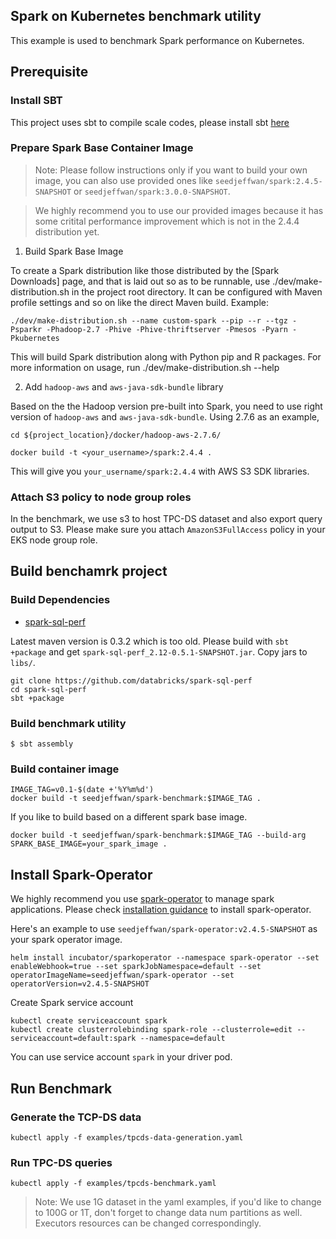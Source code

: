 ## Spark on Kubernetes benchmark utility

This example is used to benchmark Spark performance on Kubernetes.

## Prerequisite

### Install SBT

This project uses sbt to compile scale codes, please install sbt [here](https://www.scala-sbt.org/1.x/docs/Setup.html)

### Prepare Spark Base Container Image

> Note: Please follow instructions only if you want to build your own image, you can also use provided ones like `seedjeffwan/spark:2.4.5-SNAPSHOT` or `seedjeffwan/spark:3.0.0-SNAPSHOT`.

> We highly recommend you to use our provided images because it has some critital performance improvement which is not in the 2.4.4 distribution yet.

1. Build Spark Base Image

To create a Spark distribution like those distributed by the [Spark Downloads] page, and that is laid out so as to be runnable, use ./dev/make-distribution.sh in the project root directory. It can be configured with Maven profile settings and so on like the direct Maven build. Example:

```
./dev/make-distribution.sh --name custom-spark --pip --r --tgz -Psparkr -Phadoop-2.7 -Phive -Phive-thriftserver -Pmesos -Pyarn -Pkubernetes
```

This will build Spark distribution along with Python pip and R packages. For more information on usage, run ./dev/make-distribution.sh --help

2. Add `hadoop-aws` and `aws-java-sdk-bundle` library

Based on the the Hadoop version pre-built into Spark, you need to use right version of `hadoop-aws` and `aws-java-sdk-bundle`. Using 2.7.6 as an example,

```
cd ${project_location}/docker/hadoop-aws-2.7.6/

docker build -t <your_username>/spark:2.4.4 .
```

This will give you `your_username/spark:2.4.4` with AWS S3 SDK libraries.


### Attach S3 policy to node group roles

In the benchmark, we use s3 to host TPC-DS dataset and also export query output to S3. Please make sure you attach
`AmazonS3FullAccess` policy in your EKS node group role.


## Build benchamrk project

### Build Dependencies
- [spark-sql-perf](https://github.com/databricks/spark-sql-perf)

Latest maven version is 0.3.2 which is too old.
Please build with `sbt +package` and get `spark-sql-perf_2.12-0.5.1-SNAPSHOT.jar`. Copy jars to `libs/`.

```
git clone https://github.com/databricks/spark-sql-perf
cd spark-sql-perf
sbt +package
```

### Build benchmark utility

```
$ sbt assembly
```

### Build container image

```
IMAGE_TAG=v0.1-$(date +'%Y%m%d')
docker build -t seedjeffwan/spark-benchmark:$IMAGE_TAG .
```

If you like to build based on a different spark base image.

```
docker build -t seedjeffwan/spark-benchmark:$IMAGE_TAG --build-arg SPARK_BASE_IMAGE=your_spark_image .
```

## Install Spark-Operator

We highly recommend you use [spark-operator](https://github.com/GoogleCloudPlatform/spark-on-k8s-operator) to manage spark applications. Please check [installation guidance](https://github.com/GoogleCloudPlatform/spark-on-k8s-operator#installation) to install spark-operator.

Here's an example to use `seedjeffwan/spark-operator:v2.4.5-SNAPSHOT` as your spark operator image.
```
helm install incubator/sparkoperator --namespace spark-operator --set enableWebhook=true --set sparkJobNamespace=default --set operatorImageName=seedjeffwan/spark-operator --set operatorVersion=v2.4.5-SNAPSHOT
```

Create Spark service account

```
kubectl create serviceaccount spark
kubectl create clusterrolebinding spark-role --clusterrole=edit --serviceaccount=default:spark --namespace=default
```

You can use service account `spark` in your driver pod.

## Run Benchmark

### Generate the TCP-DS data

```shell
kubectl apply -f examples/tpcds-data-generation.yaml
```

### Run TPC-DS queries

```shell
kubectl apply -f examples/tpcds-benchmark.yaml
```

> Note: We use 1G dataset in the yaml examples, if you'd like to change to 100G or 1T, don't forget to change data num partitions as well. Executors resources can be changed correspondingly.